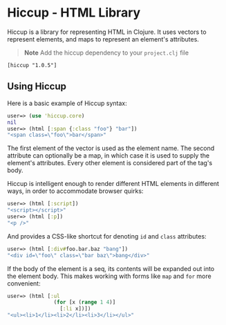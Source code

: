 # Hiccup - HTML Library 

Hiccup is a library for representing HTML in Clojure. It uses vectors to represent elements, and maps to represent an element's attributes.

> **Note** Add the hiccup dependency to your `project.clj` file

```
[hiccup "1.0.5"]
```

## Using Hiccup

Here is a basic example of Hiccup syntax:

```clojure
user=> (use 'hiccup.core)
nil
user=> (html [:span {:class "foo"} "bar"])
"<span class=\"foo\">bar</span>"
```

The first element of the vector is used as the element name. The second attribute can optionally be a map, in which case it is used to supply the element's attributes. Every other element is considered part of the
tag's body.

Hiccup is intelligent enough to render different HTML elements in different ways, in order to accommodate browser quirks:

```clojure
user=> (html [:script])
"<script></script>"
user=> (html [:p])
"<p />"
```

And provides a CSS-like shortcut for denoting `id` and `class`
attributes:

```clojure
user=> (html [:div#foo.bar.baz "bang"])
"<div id=\"foo\" class=\"bar baz\">bang</div>"
```

If the body of the element is a seq, its contents will be expanded out
into the element body. This makes working with forms like `map` and
`for` more convenient:

```clojure
user=> (html [:ul
               (for [x (range 1 4)]
                 [:li x])])
"<ul><li>1</li><li>2</li><li>3</li></ul>"
```
